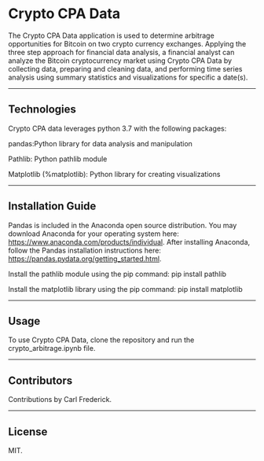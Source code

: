 # Crypto CPA Data

The Crypto CPA Data application is used to determine arbitrage opportunities for Bitcoin on two crypto currency exchanges. Applying the three step approach for financial   data analysis, a financial analyst can analyze the Bitcoin cryptocurrency market using Crypto CPA Data by collecting data, preparing and cleaning data, and performing time series analysis using summary statistics and visualizations for specific a date(s). 

---

## Technologies

Crypto CPA data leverages python 3.7 with the following packages:

pandas:Python library for data analysis and manipulation

Pathlib: Python pathlib module

Matplotlib (%matplotlib): Python library for creating visualizations

---

## Installation Guide

Pandas is included in the Anaconda open source distribution. You may download Anaconda for your operating system here: https://www.anaconda.com/products/individual. After installing Anaconda, follow the Pandas installation instructions here: https://pandas.pydata.org/getting_started.html.

Install the pathlib module using the pip command: pip install pathlib 

Install the matplotlib library using the pip command: pip install matplotlib

---

## Usage

To use Crypto CPA Data, clone the repository and run the crypto_arbitrage.ipynb file.

---

## Contributors

Contributions by Carl Frederick.


---

## License

MIT.